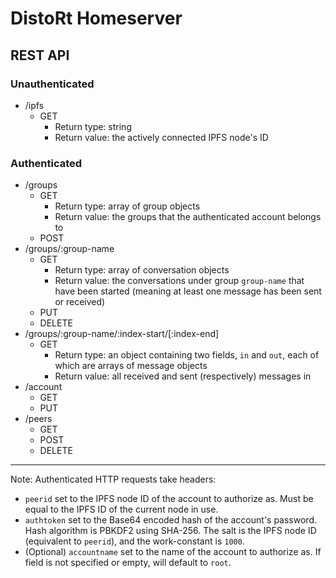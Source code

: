 # DistoRt Homeserver


## REST API
### Unauthenticated
* /ipfs
    * GET
        - Return type: string
        - Return value: the actively connected IPFS node's ID
        
### Authenticated
* /groups
	* GET
	    - Return type: array of group objects
	    - Return value: the groups that the authenticated account belongs to
	* POST
* /groups/:group-name
	* GET
	    - Return type: array of conversation objects
	    - Return value: the conversations under group `group-name` that have been started (meaning at least one message has been sent or received)
	* PUT
	* DELETE
* /groups/:group-name/:index-start/[:index-end]
	* GET
	    - Return type: an object containing two fields, `in` and `out`, each of which are arrays of message objects
	    - Return value: all received and sent (respectively) messages in 
* /account
	* GET
	* PUT
* /peers
	* GET
	* POST
	* DELETE
---
Note: Authenticated HTTP requests take headers: 
* `peerid` set to the IPFS node ID of the account to authorize as. Must be equal to the IPFS ID of the current node in use.
* `authtoken` set to the Base64 encoded hash of the account's password. Hash algorithm is PBKDF2 using SHA-256. The salt is the IPFS node ID (equivalent to `peerid`), and the work-constant is `1000`.
* (Optional) `accountname` set to the name of the account to authorize as. If field is not specified or empty, will default to `root`.

